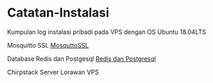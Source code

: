 # Catatan-Instalasi
Kumpulan log instalasi pribadi pada VPS dengan OS Ubuntu 18.04LTS 

Mosquitto SSL <a href="https://github.com/conxwae/Catatan-Instalasi/blob/main/Mosquitto">MosquttoSSL</a> 

Database Redis dan Postgesql <a href="https://github.com/conxwae/Catatan-Instalasi/blob/main/Radis">Redis dan Postgresql</a> 

Chirpstack Server Lorawan VPS 

